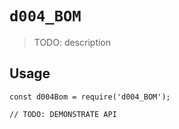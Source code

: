 # `d004_BOM`

> TODO: description

## Usage

```
const d004Bom = require('d004_BOM');

// TODO: DEMONSTRATE API
```
